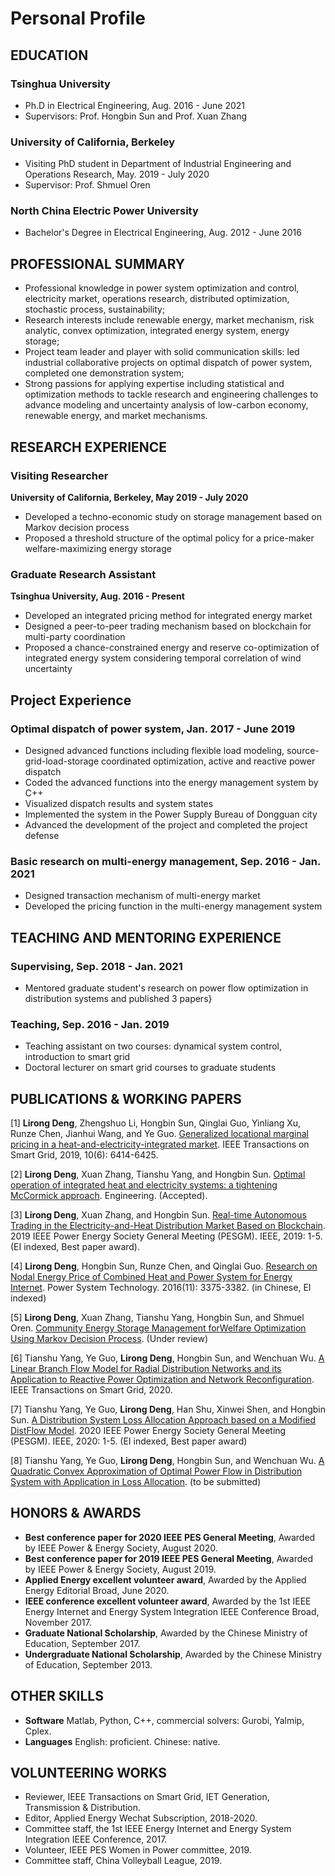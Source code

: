# Personal Profile
## EDUCATION
### Tsinghua University
- Ph.D in Electrical Engineering, Aug. 2016 - June 2021
- Supervisors: Prof. Hongbin Sun and Prof. Xuan Zhang
### University of California, Berkeley
- Visiting PhD student in Department of Industrial Engineering and Operations Research, May. 2019 - July 2020
- Supervisor: Prof. Shmuel Oren
### North China Electric Power University
- Bachelor's Degree in Electrical Engineering, Aug. 2012 - June 2016

## PROFESSIONAL SUMMARY
- Professional knowledge in power system optimization and control, electricity market, operations research, distributed optimization, stochastic process, sustainability;
- Research interests include renewable energy, market mechanism, risk analytic, convex optimization, integrated energy system, energy storage;
- Project team leader and player with solid communication skills: led industrial collaborative projects on optimal dispatch of power system, completed one demonstration system;
- Strong passions for applying expertise including statistical and optimization methods to tackle research and engineering challenges to advance modeling and uncertainty analysis of low-carbon economy, renewable energy, and market mechanisms.

## RESEARCH EXPERIENCE
### Visiting Researcher
**University of California, Berkeley, May 2019 - July 2020**
- Developed a techno-economic study on storage management based on Markov decision process
- Proposed a threshold structure of the optimal policy for a price-maker welfare-maximizing energy storage

### Graduate Research Assistant
**Tsinghua University, Aug. 2016 - Present**
- Developed an integrated pricing method for integrated energy market
- Designed a peer-to-peer trading mechanism based on blockchain for multi-party coordination
- Proposed a chance-constrained energy and reserve co-optimization of integrated energy system considering temporal correlation of wind uncertainty


## Project Experience
### Optimal dispatch of power system, Jan. 2017 - June 2019
- Designed advanced functions including flexible load modeling, source-grid-load-storage coordinated optimization, active and reactive power dispatch
- Coded the advanced functions into the energy management system by C++ 
- Visualized dispatch results and system states
- Implemented the system in the Power Supply Bureau of Dongguan city    
- Advanced the development of the project and completed the project defense

### Basic research on multi-energy management, Sep. 2016 - Jan. 2021
- Designed transaction mechanism of multi-energy market
- Developed the pricing function in the multi-energy management system
            
## TEACHING AND MENTORING EXPERIENCE
### Supervising, Sep. 2018 - Jan. 2021
- Mentored graduate student's research on power flow optimization in distribution systems and published 3 papers}
### Teaching, Sep. 2016 - Jan. 2019
- Teaching assistant on two courses: dynamical system control, introduction to smart grid
- Doctoral lecturer on smart grid courses to graduate students


## PUBLICATIONS & WORKING PAPERS
[1] **Lirong Deng**, Zhengshuo Li, Hongbin Sun, Qinglai Guo, Yinliang Xu, Runze Chen, Jianhui Wang, and Ye Guo. [Generalized locational marginal pricing in a heat-and-electricity-integrated market](https://ieeexplore.ieee.org/abstract/document/8666802/). IEEE Transactions on Smart Grid, 2019, 10(6): 6414-6425.

[2] **Lirong Deng**, Xuan Zhang, Tianshu Yang, and Hongbin Sun. [Optimal operation of integrated heat and electricity systems: a tightening McCormick approach](https://arxiv.org/abs/2011.13652). Engineering. (Accepted).

[3] **Lirong Deng**, Xuan Zhang, and Hongbin Sun. [Real-time Autonomous Trading in the Electricity-and-Heat Distribution Market Based on Blockchain](https://ieeexplore.ieee.org/abstract/document/8973842). 2019 IEEE Power Energy Society General Meeting (PESGM). IEEE, 2019: 1-5. (EI indexed, Best paper award).

[4] **Lirong Deng**, Hongbin Sun, Runze Chen, and Qinglai Guo. [Research on Nodal Energy Price of Combined Heat and Power System for Energy Internet](http://en.cnki.com.cn/Article_en/CJFDTOTAL-DWJS201611015.htm). Power System Technology. 2016(11): 3375-3382. (in Chinese, EI indexed)

[5] **Lirong Deng**, Xuan Zhang, Tianshu Yang, Hongbin Sun, and Shmuel Oren. [Community Energy Storage Management forWelfare Optimization Using Markov Decision Process](https://arxiv.org/abs/2011.13657). (Under review)

[6] Tianshu Yang, Ye Guo, **Lirong Deng**, Hongbin Sun, and Wenchuan Wu. [A Linear Branch Flow Model for Radial Distribution Networks and its Application to Reactive Power Optimization and Network Reconfiguration](https://ieeexplore.ieee.org/abstract/document/9268988/). IEEE Transactions on Smart Grid, 2020.

[7] Tianshu Yang, Ye Guo, **Lirong Deng**, Han Shu, Xinwei Shen, and Hongbin Sun. [A Distribution System Loss Allocation Approach based on a Modified DistFlow Model](https://ieeexplore.ieee.org/abstract/document/9281770). 2020 IEEE Power Energy Society General Meeting (PESGM). IEEE, 2020: 1-5. (EI indexed, Best paper award)

[8] Tianshu Yang, Ye Guo, **Lirong Deng**, Hongbin Sun, and Wenchuan Wu. [A Quadratic Convex Approximation of Optimal Power Flow in Distribution System with Application in Loss Allocation](https://arxiv.org/pdf/2007.04289). (to be submitted)

## HONORS & AWARDS
- **Best conference paper for 2020 IEEE PES General Meeting**, Awarded by IEEE Power \& Energy Society, August 2020.
- **Best conference paper for 2019 IEEE PES General Meeting**, Awarded by IEEE Power \& Energy Society, August 2019. 
- **Applied Energy excellent volunteer award**, Awarded by the Applied Energy Editorial Broad, June 2020.
- **IEEE conference excellent volunteer award**, Awarded by the 1st IEEE Energy Internet and Energy System Integration IEEE Conference Broad, November 2017. 
- **Graduate National Scholarship**, Awarded by the Chinese Ministry of Education, September 2017.
- **Undergraduate National Scholarship**, Awarded by the Chinese Ministry of Education, September 2013.

## OTHER SKILLS
- **Software**   Matlab, Python, C++, commercial solvers: Gurobi, Yalmip, Cplex.
- **Languages**  English: proficient. Chinese: native.

## VOLUNTEERING WORKS
- Reviewer, IEEE Transactions on Smart Grid, IET Generation, Transmission \& Distribution. 
- Editor, Applied Energy Wechat Subscription, 2018-2020.
- Committee staff, the 1st IEEE Energy Internet and Energy System Integration IEEE Conference, 2017.
- Volunteer, IEEE PES Women in Power committee, 2019. 
- Committee staff, China Volleyball League, 2019.
    
